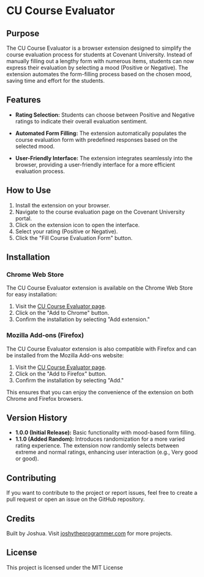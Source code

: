 # CU Course Evaluator

## Purpose

The CU Course Evaluator is a browser extension designed to simplify the course evaluation process for students at Covenant University. Instead of manually filling out a lengthy form with numerous items, students can now express their evaluation by selecting a mood (Positive or Negative). The extension automates the form-filling process based on the chosen mood, saving time and effort for the students.

## Features

- **Rating Selection:** Students can choose between Positive and Negative ratings to indicate their overall evaluation sentiment.

- **Automated Form Filling:** The extension automatically populates the course evaluation form with predefined responses based on the selected mood.

- **User-Friendly Interface:** The extension integrates seamlessly into the browser, providing a user-friendly interface for a more efficient evaluation process.

## How to Use

1. Install the extension on your browser.
2. Navigate to the course evaluation page on the Covenant University portal.
3. Click on the extension icon to open the interface.
4. Select your rating (Positive or Negative).
5. Click the "Fill Course Evaluation Form" button.

## Installation

### Chrome Web Store

The CU Course Evaluator extension is available on the Chrome Web Store for easy installation:

1. Visit the [CU Course Evaluator page](https://chrome.google.com/webstore/detail/cu-course-evaluator/).
2. Click on the "Add to Chrome" button.
3. Confirm the installation by selecting "Add extension."

### Mozilla Add-ons (Firefox)

The CU Course Evaluator extension is also compatible with Firefox and can be installed from the Mozilla Add-ons website:

1. Visit the [CU Course Evaluator page](https://addons.mozilla.org/en-US/firefox/addon/cu-course-evaluator/).
2. Click on the "Add to Firefox" button.
3. Confirm the installation by selecting "Add."

This ensures that you can enjoy the convenience of the extension on both Chrome and Firefox browsers.

## Version History

- **1.0.0 (Initial Release):** Basic functionality with mood-based form filling.
- **1.1.0 (Added Random):** Introduces randomization for a more varied rating experience. The extension now randomly selects between extreme and normal ratings, enhancing user interaction (e.g., Very good or good).

## Contributing

If you want to contribute to the project or report issues, feel free to create a pull request or open an issue on the GitHub repository.

## Credits

Built by Joshua. Visit [joshytheprogrammer.com](https://joshytheprogrammer.com) for more projects.

## License

This project is licensed under the MIT License
